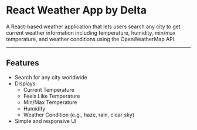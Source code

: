 # React Weather App by Delta

A React-based weather application that lets users search any city to get current weather information including temperature, humidity, min/max temperature, and weather conditions using the OpenWeatherMap API.

---

## Features

- Search for any city worldwide
- Displays:
  - Current Temperature
  - Feels Like Temperature
  - Min/Max Temperature
  - Humidity
  - Weather Condition (e.g., haze, rain, clear sky)
- Simple and responsive UI
